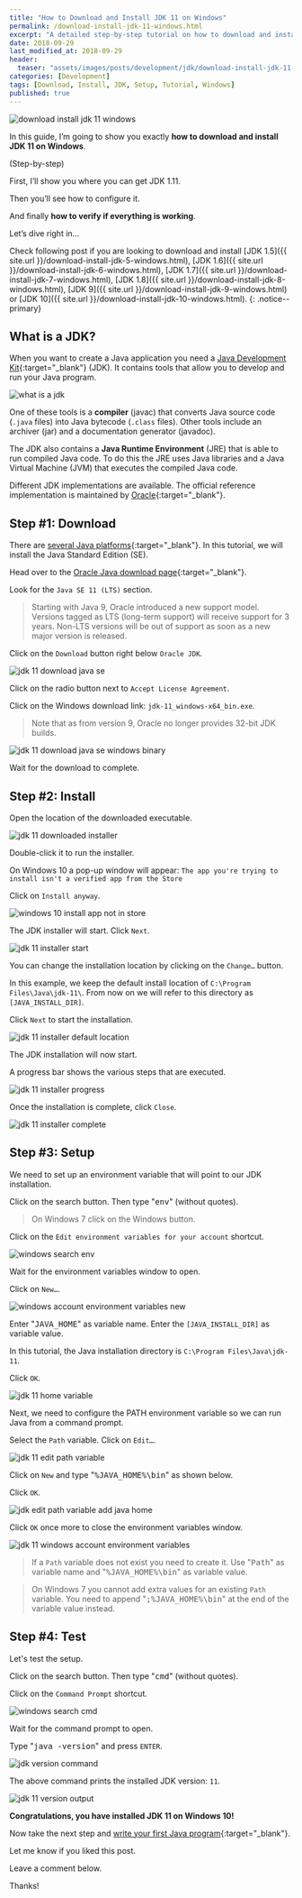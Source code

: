 ```yaml
---
title: "How to Download and Install JDK 11 on Windows"
permalink: /download-install-jdk-11-windows.html
excerpt: "A detailed step-by-step tutorial on how to download and install JDK 1.11 on Windows 10."
date: 2018-09-29
last_modified_at: 2018-09-29
header:
  teaser: "assets/images/posts/development/jdk/download-install-jdk-11-windows.png"
categories: [Development]
tags: [Download, Install, JDK, Setup, Tutorial, Windows]
published: true
---
```


<img src="{{ site.url }}/assets/images/posts/development/jdk/download-install-jdk-11-windows.png" alt="download install jdk 11 windows" class="align-right title-image">

In this guide, I’m going to show you exactly **how to download and install JDK 11 on Windows**.

(Step-by-step)

First, I’ll show you where you can get JDK 1.11.

Then you’ll see how to configure it.

And finally **how to verify if everything is working**.

Let’s dive right in…

Check following post if you are looking to download and install [JDK 1.5]({{ site.url }}/download-install-jdk-5-windows.html), [JDK 1.6]({{ site.url }}/download-install-jdk-6-windows.html), [JDK 1.7]({{ site.url }}/download-install-jdk-7-windows.html), [JDK 1.8]({{ site.url }}/download-install-jdk-8-windows.html), [JDK 9]({{ site.url }}/download-install-jdk-9-windows.html) or [JDK 10]({{ site.url }}/download-install-jdk-10-windows.html).
{: .notice--primary}

## What is a JDK?

When you want to create a Java application you need a [Java Development Kit](https://en.wikipedia.org/wiki/Java_Development_Kit){:target="_blank"} (JDK). It contains tools that allow you to develop and run your Java program.

<img src="{{ site.url }}/assets/images/posts/development/jdk/what-is-a-jdk.png" alt="what is a jdk">

One of these tools is a **compiler** (javac) that converts Java source code (`.java` files) into Java bytecode (`.class` files). Other tools include an archiver (jar) and a documentation generator (javadoc).

The JDK also contains a **Java Runtime Environment** (JRE) that is able to run compiled Java code. To do this the JRE uses Java libraries and a Java Virtual Machine (JVM) that executes the compiled Java code.

Different JDK implementations are available. The official reference implementation is maintained by [Oracle](https://www.oracle.com/index.html){:target="_blank"}.

## Step #1: Download

There are [several Java platforms](https://docs.oracle.com/javaee/6/firstcup/doc/gkhoy.html){:target="_blank"}. In this tutorial, we will install the Java Standard Edition (SE).

Head over to the [Oracle Java download page](http://www.oracle.com/technetwork/java/javase/downloads/index.html){:target="_blank"}.

Look for the `Java SE 11 (LTS)` section.

> Starting with Java 9, Oracle introduced a new support model. Versions tagged as LTS (long-term support) will receive support for 3 years. Non-LTS versions will be out of support as soon as a new major version is released.

Click on the `Download` button right below `Oracle JDK`.

<img src="{{ site.url }}/assets/images/posts/development/jdk/jdk-11-download-java-se.png" alt="jdk 11 download java se">

Click on the radio button next to `Accept License Agreement`.

Click on the Windows download link: `jdk-11_windows-x64_bin.exe`.

> Note that as from version 9, Oracle no longer provides 32-bit JDK builds.

<img src="{{ site.url }}/assets/images/posts/development/jdk/jdk-11-download-java-se-windows-binary.png" alt="jdk 11 download java se windows binary">

Wait for the download to complete.

## Step #2: Install

Open the location of the downloaded executable.

<img src="{{ site.url }}/assets/images/posts/development/jdk/jdk-11-downloaded-installer.png" alt="jdk 11 downloaded installer">

Double-click it to run the installer.

On Windows 10 a pop-up window will appear: `The app you're trying to install isn't a verified app from the Store`

Click on `Install anyway`.

<img src="{{ site.url }}/assets/images/posts/windows-10-install-app-not-in-store.png" alt="windows 10 install app not in store">

The JDK installer will start. Click `Next`.

<img src="{{ site.url }}/assets/images/posts/development/jdk/jdk-11-installer-start.png" alt="jdk 11 installer start">

You can change the installation location by clicking on the `Change…` button.

In this example, we keep the default install location of `C:\Program Files\Java\jdk-11\`. From now on we will refer to this directory as `[JAVA_INSTALL_DIR]`.

Click `Next` to start the installation.

<img src="{{ site.url }}/assets/images/posts/development/jdk/jdk-11-installer-default-location.png" alt="jdk 11 installer default location">

The JDK installation will now start.

A progress bar shows the various steps that are executed.

<img src="{{ site.url }}/assets/images/posts/development/jdk/jdk-11-installer-progress.png" alt="jdk 11 installer progress">

Once the installation is complete, click `Close`.

<img src="{{ site.url }}/assets/images/posts/development/jdk/jdk-11-installer-complete.png" alt="jdk 11 installer complete">

## Step #3: Setup

We need to set up an environment variable that will point to our JDK installation.

Click on the search button. Then type "<kbd>env</kbd>" (without quotes).

> On Windows 7 click on the Windows button.

Click on the `Edit environment variables for your account` shortcut.

<img src="{{ site.url }}/assets/images/posts/development/windows-search-env.png" alt="windows search env">

Wait for the environment variables window to open.

Click on `New…`.

<img src="{{ site.url }}/assets/images/posts/development/windows-account-environment-variables-new.png" alt="windows account environment variables new">

Enter "<kbd>JAVA_HOME</kbd>" as variable name. Enter the `[JAVA_INSTALL_DIR]` as variable value.

In this tutorial, the Java installation directory is `C:\Program Files\Java\jdk-11`.

Click `OK`.

<img src="{{ site.url }}/assets/images/posts/development/jdk/jdk-11-home-variable.png" alt="jdk 11 home variable">

Next, we need to configure the PATH environment variable so we can run Java from a command prompt.

Select the `Path` variable. Click on `Edit…`.

<img src="{{ site.url }}/assets/images/posts/development/jdk/jdk-11-edit-path-variable.png" alt="jdk 11 edit path variable">

Click on `New` and type "<kbd>%JAVA_HOME%\bin</kbd>" as shown below.

Click `OK`.

<img src="{{ site.url }}/assets/images/posts/development/jdk/jdk-edit-path-variable-add-java-home.png" alt="jdk edit path variable add java home">

Click `OK` once more to close the environment variables window.

<img src="{{ site.url }}/assets/images/posts/development/jdk/jdk-11-windows-account-environment-variables.png" alt="jdk 11 windows account environment variables">

> If a `Path` variable does not exist you need to create it. Use "<kbd>Path</kbd>" as variable name and "<kbd>%JAVA_HOME%\bin</kbd>" as variable value.

> On Windows 7 you cannot add extra values for an existing `Path` variable. You need to append "<kbd>;%JAVA_HOME%\bin</kbd>" at the end of the variable value instead.

## Step #4: Test

Let's test the setup.

Click on the search button. Then type "<kbd>cmd</kbd>" (without quotes).

Click on the `Command Prompt` shortcut.

<img src="{{ site.url }}/assets/images/posts/development/windows-search-cmd.png" alt="windows search cmd">

Wait for the command prompt to open.

Type "<kbd>java -version</kbd>" and press `ENTER`.

<img src="{{ site.url }}/assets/images/posts/development/jdk/jdk-version-command.png" alt="jdk version command">

The above command prints the installed JDK version: `11`.

<img src="{{ site.url }}/assets/images/posts/development/jdk/jdk-11-version-output.png" alt="jdk 11 version output">

**Congratulations, you have installed JDK 11 on Windows 10!**

Now take the next step and [write your first Java program](https://introcs.cs.princeton.edu/java/11hello/){:target="_blank"}.

Let me know if you liked this post.

Leave a comment below.

Thanks!
